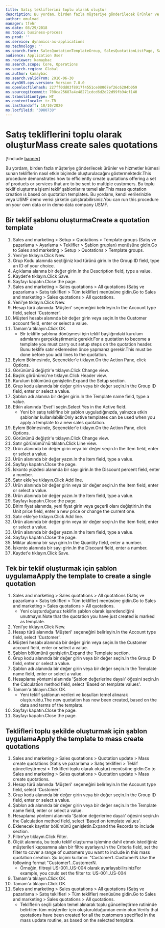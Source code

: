 ```yaml
---
title: Satış tekliflerini toplu olarak oluştur
description: Bu yordam, birden fazla müşteriye gönderilecek ürünler ve hizmetler kümesi sunan tekliflerin nasıl etkin biçimde oluşturulacağını göstermektedir.
author: omulvad
manager: tfehr
ms.date: 08/29/2018
ms.topic: business-process
ms.prod: ''
ms.service: dynamics-ax-applications
ms.technology: ''
ms.search.form: SalesQuotationTemplateGroup, SalesQuotationListPage, SalesCreateQuotation, SalesQuotationTable, SysQueryForm, SalesQuickQuote
audience: Application User
ms.reviewer: kamaybac
ms.search.scope: Core, Operations
ms.search.region: Global
ms.author: kamaybac
ms.search.validFrom: 2016-06-30
ms.dyn365.ops.version: Version 7.0.0
ms.openlocfilehash: 227ff0dd03f8917f4551ce08067ef26c6204b059
ms.sourcegitcommit: 708ca25687a4e48271cdcd6d2d22d99fb94cf140
ms.translationtype: HT
ms.contentlocale: tr-TR
ms.lasthandoff: 10/10/2020
ms.locfileid: "3980730"
---
```

# <a name="mass-create-sales-quotations"></a><span data-ttu-id="a291c-103">Satış tekliflerini toplu olarak oluştur</span><span class="sxs-lookup"><span data-stu-id="a291c-103">Mass create sales quotations</span></span>

[!include [banner](../../includes/banner.md)]

<span data-ttu-id="a291c-104">Bu yordam, birden fazla müşteriye gönderilecek ürünler ve hizmetler kümesi sunan tekliflerin nasıl etkin biçimde oluşturulacağını göstermektedir.</span><span class="sxs-lookup"><span data-stu-id="a291c-104">This procedure demonstrates how to efficiently create quotations offering a set of products or services that are to be sent to multiple customers.</span></span> <span data-ttu-id="a291c-105">Bu toplu teklif oluşturma işlemi teklif şablonlarını temel alır.</span><span class="sxs-lookup"><span data-stu-id="a291c-105">This mass quotation creation is based on quotation templates.</span></span> <span data-ttu-id="a291c-106">Bu yordamı, kendi verilerinizle veya USMF demo verisi şirketin çalıştırabilirsiniz.</span><span class="sxs-lookup"><span data-stu-id="a291c-106">You can run this procedure on your own data or in demo data company USMF.</span></span>


## <a name="create-a-quotation-template"></a><span data-ttu-id="a291c-107">Bir teklif şablonu oluşturma</span><span class="sxs-lookup"><span data-stu-id="a291c-107">Create a quotation template</span></span>
1. <span data-ttu-id="a291c-108">Sales and marketing > Setup > Quotations > Template groups (Satış ve pazarlama > Ayarlama > Teklifler > Şablon grupları) menüsüne gidin.</span><span class="sxs-lookup"><span data-stu-id="a291c-108">Go to Sales and marketing > Setup > Quotations > Template groups.</span></span>
2. <span data-ttu-id="a291c-109">Yeni'ye tıklayın.</span><span class="sxs-lookup"><span data-stu-id="a291c-109">Click New.</span></span>
3. <span data-ttu-id="a291c-110">Grup Kodu alanında seçtiğiniz kod türünü girin.</span><span class="sxs-lookup"><span data-stu-id="a291c-110">In the Group ID field, type an ID of your choice.</span></span>
4. <span data-ttu-id="a291c-111">Açıklama alanına bir değer girin.</span><span class="sxs-lookup"><span data-stu-id="a291c-111">In the Description field, type a value.</span></span>
5. <span data-ttu-id="a291c-112">Kaydet'e tıklayın.</span><span class="sxs-lookup"><span data-stu-id="a291c-112">Click Save.</span></span>
6. <span data-ttu-id="a291c-113">Sayfayı kapatın.</span><span class="sxs-lookup"><span data-stu-id="a291c-113">Close the page.</span></span>
7. <span data-ttu-id="a291c-114">Sales and marketing > Sales quotations > All quotations (Satış ve pazarlama > Satış teklifleri > Tüm teklifler) menüsüne gidin.</span><span class="sxs-lookup"><span data-stu-id="a291c-114">Go to Sales and marketing > Sales quotations > All quotations.</span></span>
8. <span data-ttu-id="a291c-115">Yeni'ye tıklayın.</span><span class="sxs-lookup"><span data-stu-id="a291c-115">Click New.</span></span>
9. <span data-ttu-id="a291c-116">Hesap türü alanında 'Müşteri' seçeneğini belirleyin.</span><span class="sxs-lookup"><span data-stu-id="a291c-116">In the Account type field, select 'Customer'.</span></span>
10. <span data-ttu-id="a291c-117">Müşteri hesabı alanında bir değer girin veya seçin.</span><span class="sxs-lookup"><span data-stu-id="a291c-117">In the Customer account field, enter or select a value.</span></span>
11. <span data-ttu-id="a291c-118">Tamam'a tıklayın.</span><span class="sxs-lookup"><span data-stu-id="a291c-118">Click OK.</span></span>
    * <span data-ttu-id="a291c-119">Bir teklifin şablona dönüşmesi için teklif başlığındaki kurulum adımlarını gerçekleştirmeniz gerekir.</span><span class="sxs-lookup"><span data-stu-id="a291c-119">For a quotation to become a template you must carry out  setup steps on the quotation header.</span></span> <span data-ttu-id="a291c-120">Bunu teklife satır eklemeden önce yapmanız gerekir.</span><span class="sxs-lookup"><span data-stu-id="a291c-120">This must be done before you add lines to the quotation.</span></span>   
12. <span data-ttu-id="a291c-121">Eylem Bölmesinde, Seçenekler'e tıklayın.</span><span class="sxs-lookup"><span data-stu-id="a291c-121">On the Action Pane, click Options.</span></span>
13. <span data-ttu-id="a291c-122">Görünümü değiştir'e tıklayın.</span><span class="sxs-lookup"><span data-stu-id="a291c-122">Click Change view.</span></span>
14. <span data-ttu-id="a291c-123">Başlık görünümü'ne tıklayın.</span><span class="sxs-lookup"><span data-stu-id="a291c-123">Click Header view.</span></span>
15. <span data-ttu-id="a291c-124">Kurulum bölümünü genişletin.</span><span class="sxs-lookup"><span data-stu-id="a291c-124">Expand the Setup section.</span></span>
16. <span data-ttu-id="a291c-125">Grup kodu alanında bir değer girin veya bir değer seçin.</span><span class="sxs-lookup"><span data-stu-id="a291c-125">In the Group ID field, enter or select a value.</span></span>
17. <span data-ttu-id="a291c-126">Şablon adı alanına bir değer girin.</span><span class="sxs-lookup"><span data-stu-id="a291c-126">In the Template name field, type a value.</span></span>
18. <span data-ttu-id="a291c-127">Etkin alanında 'Evet'i seçin.</span><span class="sxs-lookup"><span data-stu-id="a291c-127">Select Yes in the Active field.</span></span>
    * <span data-ttu-id="a291c-128">Yeni bir satış teklifine bir şablon uyguladığınızda, yalnızca etkin şablonlar kullanılabilir.</span><span class="sxs-lookup"><span data-stu-id="a291c-128">Only active templates can be used when you apply a template to a new sales quotation.</span></span>  
19. <span data-ttu-id="a291c-129">Eylem Bölmesinde, Seçenekler'e tıklayın.</span><span class="sxs-lookup"><span data-stu-id="a291c-129">On the Action Pane, click Options.</span></span>
20. <span data-ttu-id="a291c-130">Görünümü değiştir'e tıklayın.</span><span class="sxs-lookup"><span data-stu-id="a291c-130">Click Change view.</span></span>
21. <span data-ttu-id="a291c-131">Satır görünümü'nü tıklatın.</span><span class="sxs-lookup"><span data-stu-id="a291c-131">Click Line view.</span></span>
22. <span data-ttu-id="a291c-132">Ürün alanında bir değer girin veya bir değer seçin.</span><span class="sxs-lookup"><span data-stu-id="a291c-132">In the Item field, enter or select a value.</span></span>
23. <span data-ttu-id="a291c-133">Ürün alanında bir değer yazın.</span><span class="sxs-lookup"><span data-stu-id="a291c-133">In the Item field, type a value.</span></span>
24. <span data-ttu-id="a291c-134">Sayfayı kapatın.</span><span class="sxs-lookup"><span data-stu-id="a291c-134">Close the page.</span></span>
25. <span data-ttu-id="a291c-135">İskonto yüzdesi alanında bir sayı girin.</span><span class="sxs-lookup"><span data-stu-id="a291c-135">In the Discount percent field, enter a number.</span></span>
26. <span data-ttu-id="a291c-136">Satır ekle'ye tıklayın.</span><span class="sxs-lookup"><span data-stu-id="a291c-136">Click Add line.</span></span>
27. <span data-ttu-id="a291c-137">Ürün alanında bir değer girin veya bir değer seçin.</span><span class="sxs-lookup"><span data-stu-id="a291c-137">In the Item field, enter or select a value.</span></span>
28. <span data-ttu-id="a291c-138">Ürün alanında bir değer yazın.</span><span class="sxs-lookup"><span data-stu-id="a291c-138">In the Item field, type a value.</span></span>
29. <span data-ttu-id="a291c-139">Sayfayı kapatın.</span><span class="sxs-lookup"><span data-stu-id="a291c-139">Close the page.</span></span>
30. <span data-ttu-id="a291c-140">Birim fiyat alanında, yeni fiyat girin veya geçerli olanı değiştirin.</span><span class="sxs-lookup"><span data-stu-id="a291c-140">In the Unit price field, enter a new price or change the current one.</span></span>
31. <span data-ttu-id="a291c-141">Satır ekle'ye tıklayın.</span><span class="sxs-lookup"><span data-stu-id="a291c-141">Click Add line.</span></span>
32. <span data-ttu-id="a291c-142">Ürün alanında bir değer girin veya bir değer seçin.</span><span class="sxs-lookup"><span data-stu-id="a291c-142">In the Item field, enter or select a value.</span></span>
33. <span data-ttu-id="a291c-143">Ürün alanında bir değer yazın.</span><span class="sxs-lookup"><span data-stu-id="a291c-143">In the Item field, type a value.</span></span>
34. <span data-ttu-id="a291c-144">Sayfayı kapatın.</span><span class="sxs-lookup"><span data-stu-id="a291c-144">Close the page.</span></span>
35. <span data-ttu-id="a291c-145">Miktar alanına bir sayı girin.</span><span class="sxs-lookup"><span data-stu-id="a291c-145">In the Quantity field, enter a number.</span></span>
36. <span data-ttu-id="a291c-146">İskonto alanında bir sayı girin.</span><span class="sxs-lookup"><span data-stu-id="a291c-146">In the Discount field, enter a number.</span></span>
37. <span data-ttu-id="a291c-147">Kaydet'e tıklayın.</span><span class="sxs-lookup"><span data-stu-id="a291c-147">Click Save.</span></span>

## <a name="apply-the-template-to-create-a-single-quotation"></a><span data-ttu-id="a291c-148">Tek bir teklif oluşturmak için şablon uygulama</span><span class="sxs-lookup"><span data-stu-id="a291c-148">Apply the template to create a single quotation</span></span>
1. <span data-ttu-id="a291c-149">Sales and marketing > Sales quotations > All quotations (Satış ve pazarlama > Satış teklifleri > Tüm teklifler) menüsüne gidin.</span><span class="sxs-lookup"><span data-stu-id="a291c-149">Go to Sales and marketing > Sales quotations > All quotations.</span></span>
    * <span data-ttu-id="a291c-150">Yeni oluşturduğunuz teklifin şablon olarak işaretlendiğini unutmayın.</span><span class="sxs-lookup"><span data-stu-id="a291c-150">Note that the quotation you have just created is marked as template.</span></span>  
2. <span data-ttu-id="a291c-151">Yeni'ye tıklayın.</span><span class="sxs-lookup"><span data-stu-id="a291c-151">Click New.</span></span>
3. <span data-ttu-id="a291c-152">Hesap türü alanında 'Müşteri' seçeneğini belirleyin.</span><span class="sxs-lookup"><span data-stu-id="a291c-152">In the Account type field, select 'Customer'.</span></span>
4. <span data-ttu-id="a291c-153">Müşteri hesabı alanında bir değer girin veya seçin.</span><span class="sxs-lookup"><span data-stu-id="a291c-153">In the Customer account field, enter or select a value.</span></span>
5. <span data-ttu-id="a291c-154">Şablon bölümünü genişletin.</span><span class="sxs-lookup"><span data-stu-id="a291c-154">Expand the Template section.</span></span>
6. <span data-ttu-id="a291c-155">Grup kodu alanında bir değer girin veya bir değer seçin.</span><span class="sxs-lookup"><span data-stu-id="a291c-155">In the Group ID field, enter or select a value.</span></span>
7. <span data-ttu-id="a291c-156">Şablon adı alanında bir değer girin veya bir değer seçin.</span><span class="sxs-lookup"><span data-stu-id="a291c-156">In the Template name field, enter or select a value.</span></span>
8. <span data-ttu-id="a291c-157">Hesaplama yöntemi alanında 'Şablon değerlerine dayalı' öğesini seçin.</span><span class="sxs-lookup"><span data-stu-id="a291c-157">In the Calculation method field, select 'Based on template values'.</span></span>
9. <span data-ttu-id="a291c-158">Tamam'a tıklayın.</span><span class="sxs-lookup"><span data-stu-id="a291c-158">Click OK.</span></span>
    * <span data-ttu-id="a291c-159">Yeni teklif şablonun verileri ve koşulları temel alınarak oluşturuldu.</span><span class="sxs-lookup"><span data-stu-id="a291c-159">The new quotation has now been created, based on the data and terms of the template.</span></span>  
10. <span data-ttu-id="a291c-160">Sayfayı kapatın.</span><span class="sxs-lookup"><span data-stu-id="a291c-160">Close the page.</span></span>
11. <span data-ttu-id="a291c-161">Sayfayı kapatın.</span><span class="sxs-lookup"><span data-stu-id="a291c-161">Close the page.</span></span>

## <a name="apply-the-template-to-mass-create-quotations"></a><span data-ttu-id="a291c-162">Teklifleri toplu şekilde oluşturmak için şablon uygulama</span><span class="sxs-lookup"><span data-stu-id="a291c-162">Apply the template to mass create quotations</span></span>
1. <span data-ttu-id="a291c-163">Sales and marketing > Sales quotations > Quotation update > Mass create quotations (Satış ve pazarlama > Satış teklifleri > Teklif güncelleştirmesi > Teklifleri toplu olarak oluştur) menüsüne gidin.</span><span class="sxs-lookup"><span data-stu-id="a291c-163">Go to Sales and marketing > Sales quotations > Quotation update > Mass create quotations.</span></span>
2. <span data-ttu-id="a291c-164">Hesap türü alanında 'Müşteri' seçeneğini belirleyin.</span><span class="sxs-lookup"><span data-stu-id="a291c-164">In the Account type field, select 'Customer'.</span></span>
3. <span data-ttu-id="a291c-165">Grup kodu alanında bir değer girin veya bir değer seçin.</span><span class="sxs-lookup"><span data-stu-id="a291c-165">In the Group ID field, enter or select a value.</span></span>
4. <span data-ttu-id="a291c-166">Şablon adı alanında bir değer girin veya bir değer seçin.</span><span class="sxs-lookup"><span data-stu-id="a291c-166">In the Template name field, enter or select a value.</span></span>
5. <span data-ttu-id="a291c-167">Hesaplama yöntemi alanında 'Şablon değerlerine dayalı' öğesini seçin.</span><span class="sxs-lookup"><span data-stu-id="a291c-167">In the Calculation method field, select 'Based on template values'.</span></span>
6. <span data-ttu-id="a291c-168">Eklenecek kayıtlar bölümünü genişletin.</span><span class="sxs-lookup"><span data-stu-id="a291c-168">Expand the Records to include section.</span></span>
7. <span data-ttu-id="a291c-169">Filtre'ye tıklayın.</span><span class="sxs-lookup"><span data-stu-id="a291c-169">Click Filter.</span></span>
8. <span data-ttu-id="a291c-170">Ölçüt alanında, bu toplu teklif oluşturma işlemine dahil etmek istediğiniz müşterileri kapsamına alan bir filtre ayarlayın.</span><span class="sxs-lookup"><span data-stu-id="a291c-170">In the Criteria field, set the filter to cover a range of customers you want to include in this mass quotation creation.</span></span> <span data-ttu-id="a291c-171">Şu biçimi kullanın: "Customer1..CustomerN.</span><span class="sxs-lookup"><span data-stu-id="a291c-171">Use the following format "Customer1..CustomerN.</span></span>
    * <span data-ttu-id="a291c-172">Örneğin, filtreyi US-001..US-004 olarak ayarlayabilirsiniz</span><span class="sxs-lookup"><span data-stu-id="a291c-172">For example, you could set the filter to: US-001..US-004</span></span>  
9. <span data-ttu-id="a291c-173">Tamam'a tıklayın.</span><span class="sxs-lookup"><span data-stu-id="a291c-173">Click OK.</span></span>
10. <span data-ttu-id="a291c-174">Tamam'a tıklayın.</span><span class="sxs-lookup"><span data-stu-id="a291c-174">Click OK.</span></span>
11. <span data-ttu-id="a291c-175">Sales and marketing > Sales quotations > All quotations (Satış ve pazarlama > Satış teklifleri > Tüm teklifler) menüsüne gidin.</span><span class="sxs-lookup"><span data-stu-id="a291c-175">Go to Sales and marketing > Sales quotations > All quotations.</span></span>
    * <span data-ttu-id="a291c-176">Tekliflerin seçili şablon temel alınarak toplu güncelleştirme rutininde belirtilen tüm müşteriler için oluşturulduğundan emin olun.</span><span class="sxs-lookup"><span data-stu-id="a291c-176">Verify that quotations have been created for all the customers specified in the mass update routine, as based on the selected template.</span></span>  

